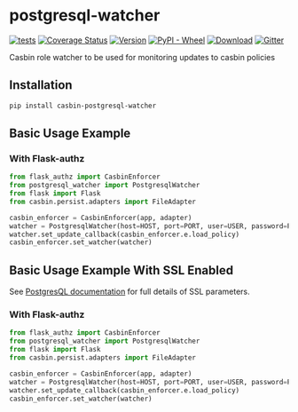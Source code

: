 # postgresql-watcher

[![tests](https://github.com/pycasbin/postgresql-watcher/actions/workflows/release.yml/badge.svg)](https://github.com/pycasbin/postgresql-watcher/actions/workflows/release.yml)
[![Coverage Status](https://coveralls.io/repos/github/pycasbin/postgresql-watcher/badge.svg)](https://coveralls.io/github/pycasbin/postgresql-watcher)
[![Version](https://img.shields.io/pypi/v/casbin-postgresql-watcher.svg)](https://pypi.org/project/casbin-postgresql-watcher/)
[![PyPI - Wheel](https://img.shields.io/pypi/wheel/casbin-postgresql-watcher.svg)](https://pypi.org/project/casbin-postgresql-watcher/)
[![Download](https://img.shields.io/pypi/dm/casbin-postgresql-watcher.svg)](https://pypi.org/project/casbin-postgresql-watcher/)
[![Gitter](https://badges.gitter.im/Join%20Chat.svg)](https://gitter.im/casbin/lobby)

Casbin role watcher to be used for monitoring updates to casbin policies
## Installation
```bash
pip install casbin-postgresql-watcher
```

## Basic Usage Example
### With Flask-authz
```python
from flask_authz import CasbinEnforcer
from postgresql_watcher import PostgresqlWatcher
from flask import Flask
from casbin.persist.adapters import FileAdapter

casbin_enforcer = CasbinEnforcer(app, adapter)
watcher = PostgresqlWatcher(host=HOST, port=PORT, user=USER, password=PASSWORD, dbname=DBNAME)
watcher.set_update_callback(casbin_enforcer.e.load_policy)
casbin_enforcer.set_watcher(watcher)
```

## Basic Usage Example With SSL Enabled

See [PostgresQL documentation](https://www.postgresql.org/docs/current/libpq-connect.html#LIBPQ-PARAMKEYWORDS) for full details of SSL parameters.

### With Flask-authz
```python
from flask_authz import CasbinEnforcer
from postgresql_watcher import PostgresqlWatcher
from flask import Flask
from casbin.persist.adapters import FileAdapter

casbin_enforcer = CasbinEnforcer(app, adapter)
watcher = PostgresqlWatcher(host=HOST, port=PORT, user=USER, password=PASSWORD, dbname=DBNAME, sslmode="verify_full", sslcert=SSLCERT, sslrootcert=SSLROOTCERT, sslkey=SSLKEY)
watcher.set_update_callback(casbin_enforcer.e.load_policy)
casbin_enforcer.set_watcher(watcher)
```
